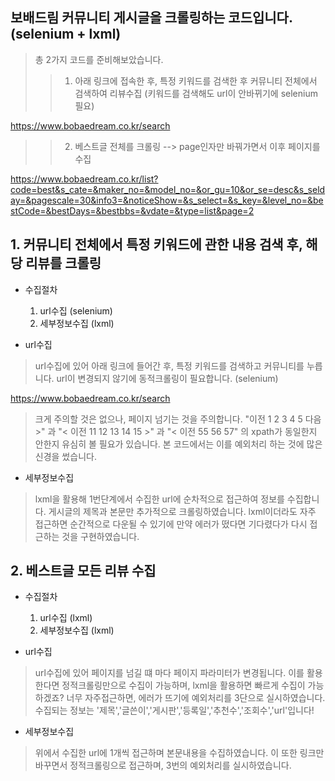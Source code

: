 ## 보배드림 커뮤니티 게시글을 크롤링하는 코드입니다. (selenium + lxml)

> 총 2가지 코드를 준비해보았습니다. 
>> 1. 아래 링크에 접속한 후, 특정 키워드를 검색한 후 커뮤니티 전체에서 검색하여 리뷰수집 (키워드를 검색해도 url이 안바뀌기에 selenium필요)

https://www.bobaedream.co.kr/search 

>> 2. 베스트글 전체를 크롤링 --> page인자만 바꿔가면서 이후 페이지를 수집

https://www.bobaedream.co.kr/list?code=best&s_cate=&maker_no=&model_no=&or_gu=10&or_se=desc&s_selday=&pagescale=30&info3=&noticeShow=&s_select=&s_key=&level_no=&bestCode=&bestDays=&bestbbs=&vdate=&type=list&page=2


## 1. 커뮤니티 전체에서 특정 키워드에 관한 내용 검색 후, 해당 리뷰를 크롤링
- 수집절차
   1. url수집 (selenium)
   2. 세부정보수집 (lxml)

- url수집
 > url수집에 있어 아래 링크에 들어간 후, 특정 키워드를 검색하고 커뮤니티를 누릅니다. url이 변경되지 않기에 동적크롤링이 필요합니다. (selenium)
 
 https://www.bobaedream.co.kr/search 
 
 > 크게 주의할 것은 없으나, 페이지 넘기는 것을 주의합니다. "이전 1 2 3 4 5 다음 >" 과 "< 이전 11 12 13 14 15 >" 과 "< 이전 55 56 57" 의 xpath가 동일한지 안한지 유심히 볼 필요가 있습니다. 본 코드에서는 이를 예외처리 하는 것에 많은 신경을 썼습니다.


- 세부정보수집

 > lxml을 활용해 1번단계에서 수집한 url에 순차적으로 접근하여 정보를 수집합니다. 게시글의 제목과 본문만 추가적으로 크롤링하였습니다. lxml이더라도 자주 접근하면 순간적으로 다운될 수 있기에 만약 에러가 떴다면 기다렸다가 다시 접근하는 것을 구현하였습니다.


## 2. 베스트글 모든 리뷰 수집
- 수집절차
  1. url수집 (lxml)
  2. 세부정보수집 (lxml)

- url수집
 > url수집에 있어 페이지를 넘길 떄 마다 페이지 파라미터가 변경됩니다. 이를 활용한다면 정적크롤링만으로 수집이 가능하며, lxml을 활용하면 빠르게 수집이 가능하겠죠? 너무 자주접근하면, 에러가 뜨기에 예외처리를 3단으로 실시하였습니다. 수집되는 정보는 '제목','글쓴이','게시판','등록일','추천수','조회수','url'입니다!

- 세부정보수집
 > 위에서 수집한 url에 1개씩 접근하며 본문내용을 수집하였습니다. 이 또한 링크만 바꾸면서 정적크롤링으로 접근하며, 3번의 예외처리를 실시하였습니다.
